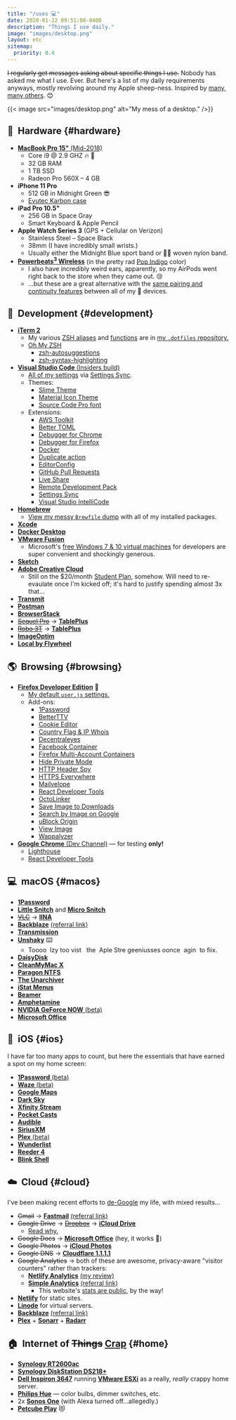 ```yaml
---
title: "/uses 💻"
date: 2020-01-22 09:51:08-0400
description: "Things I use daily."
image: "images/desktop.png"
layout: etc
sitemap:
  priority: 0.4
---
```


~~I regularly get messages asking about specific things I use.~~ Nobody has asked me what I use. Ever. But here's a list of my daily requirements anyways, mostly revolving around my Apple sheep-ness. Inspired by [many, many others](https://uses.tech/). 😊

{{< image src="images/desktop.png" alt="My mess of a desktop." />}}


## 🍎&nbsp; Hardware {#hardware}

- [**MacBook Pro 15"** (Mid-2018)](https://browser.geekbench.com/v5/cpu/1074682)
  - Core i9 @ 2.9 GHZ 🔥 🚒
  - 32 GB RAM
  - 1 TB SSD
  - Radeon Pro 560X – 4 GB
- **iPhone 11 Pro**
  - 512 GB in Midnight Green 😎
  - [Evutec Karbon case](https://evutec.com/collections/all-iphone-11-cases/products/evutec-karbon-iphone-11-pro-5-8-inch-unique-hard-smooth-heavy-duty-phone-case-cover-real-aramid-fiber-strong-protective-slim-1-6mm-durable-black-afix-free-vent-mount)
- **iPad Pro 10.5"**
  - 256 GB in Space Gray
  - Smart Keyboard & Apple Pencil
- **Apple Watch Series 3** (GPS + Cellular on Verizon)
  - Stainless Steel – Space Black
  - 38mm (I have incredibly small wrists.)
  - Usually either the Midnight Blue sport band or 🏳️‍🌈 woven nylon band.
- [**Powerbeats<sup>3</sup> Wireless**](https://www.beatsbydre.com/earphones/powerbeats3-wireless) (in the pretty rad [Pop Indigo](https://www.apple.com/shop/product/MREQ2LL/A/powerbeats3-wireless-earphones-beats-pop-collection-pop-indigo) color)
  - I also have incredibly weird ears, apparently, so my AirPods went right back to the store when they came out. 😢
  - ...but these are a great alternative with the [same pairing and continuity features](https://www.soundguys.com/how-does-apple-w1-chip-work-21049/) between all of my 🍎 devices.


## 💾&nbsp; Development {#development}

- [**iTerm 2**](https://iterm2.com/)
  - My various [ZSH aliases](https://github.com/jakejarvis/dotfiles/blob/master/zsh/aliases.zsh) and [functions](https://github.com/jakejarvis/dotfiles/blob/master/zsh/functions.zsh) are in [my `.dotfiles` repository.](https://github.com/jakejarvis/dotfiles)
  - [Oh My ZSH](https://ohmyz.sh/)
    - [zsh-autosuggestions](https://github.com/zsh-users/zsh-autosuggestions)
    - [zsh-syntax-highlighting](https://github.com/zsh-users/zsh-syntax-highlighting)
- [**Visual Studio Code** (Insiders build)](https://code.visualstudio.com/insiders/)
  - [All of my settings](https://gist.github.com/jakejarvis/80a04530e0142ff5b7b77c92d5c6f526) via [Settings Sync](https://marketplace.visualstudio.com/items?itemName=Shan.code-settings-sync).
  - Themes:
    - [Slime Theme](https://marketplace.visualstudio.com/items?itemName=smlombardi.slime)
    - [Material Icon Theme](https://marketplace.visualstudio.com/items?itemName=PKief.material-icon-theme)
    - [Source Code Pro font](https://github.com/adobe-fonts/source-code-pro)
  - Extensions:
    - [AWS Toolkit](https://marketplace.visualstudio.com/items?itemName=AmazonWebServices.aws-toolkit-vscode)
    - [Better TOML](https://marketplace.visualstudio.com/items?itemName=bungcip.better-toml)
    - [Debugger for Chrome](https://marketplace.visualstudio.com/items?itemName=msjsdiag.debugger-for-chrome)
    - [Debugger for Firefox](https://marketplace.visualstudio.com/items?itemName=firefox-devtools.vscode-firefox-debug)
    - [Docker](https://marketplace.visualstudio.com/items?itemName=ms-azuretools.vscode-docker)
    - [Duplicate action](https://marketplace.visualstudio.com/items?itemName=mrmlnc.vscode-duplicate)
    - [EditorConfig](https://marketplace.visualstudio.com/items?itemName=EditorConfig.EditorConfig)
    - [GitHub Pull Requests](https://marketplace.visualstudio.com/items?itemName=GitHub.vscode-pull-request-github)
    - [Live Share](https://marketplace.visualstudio.com/items?itemName=MS-vsliveshare.vsliveshare)
    - [Remote Development Pack](https://marketplace.visualstudio.com/items?itemName=ms-vscode-remote.vscode-remote-extensionpack)
    - [Settings Sync](https://marketplace.visualstudio.com/items?itemName=Shan.code-settings-sync)
    - [Visual Studio IntelliCode](https://marketplace.visualstudio.com/items?itemName=VisualStudioExptTeam.vscodeintellicode)
- [**Homebrew**](https://brew.sh/)
  - [View my messy `Brewfile` dump](https://github.com/jakejarvis/dotfiles/blob/master/Brewfile) with all of my installed packages.
- [**Xcode**](https://developer.apple.com/xcode/)
- [**Docker Desktop**](https://www.docker.com/products/docker-desktop)
- [**VMware Fusion**](https://www.vmware.com/products/fusion.html)
  - Microsoft's [free Windows 7 & 10 virtual machines](https://developer.microsoft.com/en-us/microsoft-edge/tools/vms/) for developers are super convenient and shockingly generous.
- [**Sketch**](https://www.sketch.com/)
- [**Adobe Creative Cloud**](https://www.adobe.com/creativecloud.html)
  - Still on the $20/month [Student Plan](https://www.adobe.com/creativecloud/buy/students.html), somehow. Will need to re-evaulate once I'm kicked off; it's hard to justify spending almost 3x that...
- [**Transmit**](https://panic.com/transmit/)
- [**Postman**](https://www.getpostman.com/)
- [**BrowserStack**](https://www.browserstack.com/)
- [~~Sequel Pro~~](https://www.sequelpro.com/) → [**TablePlus**](https://tableplus.com/)
- [~~Robo 3T~~](https://robomongo.org/) → [**TablePlus**](https://tableplus.com/)
- [**ImageOptim**](https://imageoptim.com/mac)
- [**Local by Flywheel**](https://localbyflywheel.com/)


## 🌎&nbsp; Browsing {#browsing}

- [**Firefox Developer Edition**](https://www.mozilla.org/en-US/firefox/developer/) 🦊
  - [My default `user.js` settings.](https://github.com/jakejarvis/dotfiles/blob/master/firefox/user.js)
  - Add-ons:
    - [1Password](https://1password.com/browsers/firefox/)
    - [BetterTTV](https://addons.mozilla.org/en-US/firefox/addon/betterttv/)
    - [Cookie Editor](https://addons.mozilla.org/en-US/firefox/addon/cookie-editor/)
    - [Country Flag & IP Whois](https://addons.mozilla.org/en-US/firefox/addon/country-flags-ip-whois/)
    - [Decentraleyes](https://addons.mozilla.org/en-US/firefox/addon/decentraleyes/)
    - [Facebook Container](https://addons.mozilla.org/en-US/firefox/addon/facebook-container/)
    - [Firefox Multi-Account Containers](https://addons.mozilla.org/en-US/firefox/addon/multi-account-containers/)
    - [Hide Private Mode](https://addons.mozilla.org/en-US/firefox/addon/hide-private-mode/)
    - [HTTP Header Spy](https://addons.mozilla.org/en-US/firefox/addon/http-header-spy/)
    - [HTTPS Everywhere](https://addons.mozilla.org/en-US/firefox/addon/https-everywhere/)
    - [Mailvelope](https://addons.mozilla.org/en-US/firefox/addon/mailvelope/)
    - [React Developer Tools](https://addons.mozilla.org/en-US/firefox/addon/react-devtools/)
    - [OctoLinker](https://addons.mozilla.org/en-US/firefox/addon/octolinker/)
    - [Save Image to Downloads](https://addons.mozilla.org/en-US/firefox/addon/save-image-2-downloads/)
    - [Search by Image on Google](https://addons.mozilla.org/en-US/firefox/addon/search-by-image-on-google/)
    - [uBlock Origin](https://addons.mozilla.org/en-US/firefox/addon/ublock-origin/)
    - [View Image](https://addons.mozilla.org/en-US/firefox/addon/view-image/)
    - [Wappalyzer](https://addons.mozilla.org/en-US/firefox/addon/wappalyzer/)
- [**Google Chrome** (Dev Channel)](https://www.google.com/chrome/browser/?extra=devchannel) — for testing **only!**
  - [Lighthouse](https://chrome.google.com/webstore/detail/lighthouse/blipmdconlkpinefehnmjammfjpmpbjk?h1=en)
  - [React Developer Tools](https://chrome.google.com/webstore/detail/react-developer-tools/fmkadmapgofadopljbjfkapdkoienihi?hl=en)


## 💻&nbsp; macOS {#macos}

- [**1Password**](https://1password.com/)
- [**Little Snitch**](https://www.obdev.at/products/littlesnitch/index.html) and [**Micro Snitch**](https://www.obdev.at/products/microsnitch/index.html)
- [~~VLC~~](https://www.videolan.org/vlc/index.html) → [**IINA**](https://iina.io/)
- [**Backblaze**](https://www.backblaze.com/) [(referral link)](https://secure.backblaze.com/r/00x84e)
- [**Transmission**](https://transmissionbt.com/)
- [**Unshaky**](https://unshaky.nestederror.com/) ⌨️
  - Toooo &nbsp;lzy too vist &nbsp;&nbsp;the&nbsp; Aple Stre geeniusses oonce &nbsp;agin&nbsp; to fiix.
- [**DaisyDisk**](https://daisydiskapp.com/)
- [**CleanMyMac X**](https://macpaw.com/cleanmymac)
- [**Paragon NTFS**](https://www.paragon-software.com/us/home/ntfs-mac/#)
- [**The Unarchiver**](https://theunarchiver.com/)
- [**iStat Menus**](https://bjango.com/mac/istatmenus/)
- [**Beamer**](https://beamer-app.com/)
- [**Amphetamine**](https://roaringapps.com/app/amphetamine)
- [**NVIDIA GeForce NOW** (beta)](https://www.nvidia.com/en-us/geforce-now/)
- [**Microsoft Office**](https://products.office.com/en-us/mac/microsoft-office-for-mac)


## 📱&nbsp; iOS {#ios}

I have far too many apps to count, but here the essentials that have earned a spot on my home screen:

- [**1Password** (beta)](https://apps.apple.com/us/app/1password-password-manager/id568903335)
- [**Waze** (beta)](https://apps.apple.com/us/app/waze-navigation-live-traffic/id323229106)
- [**Google Maps**](https://apps.apple.com/us/app/google-maps-transit-food/id585027354)
- [**Dark Sky**](https://apps.apple.com/us/app/dark-sky-weather/id517329357)
- [**Xfinity Stream**](https://apps.apple.com/us/app/xfinity-stream/id731629156)
- [**Pocket Casts**](https://apps.apple.com/us/app/pocket-casts/id414834813)
- [**Audible**](https://apps.apple.com/us/app/audible-audiobooks-originals/id379693831)
- [**SiriusXM**](https://apps.apple.com/us/app/siriusxm-music-comedy-sports/id317951436)
- [**Plex** (beta)](https://apps.apple.com/us/app/plex-movies-tv-music-more/id383457673)
- [**Wunderlist**](https://apps.apple.com/us/app/wunderlist-to-do-list-tasks/id406644151)
- [**Reeder 4**](https://apps.apple.com/us/app/reeder-4/id1449412357)
- [**Blink Shell**](https://apps.apple.com/us/app/blink-shell-mosh-ssh-client/id1156707581)


## ☁️&nbsp; Cloud {#cloud}

I've been making recent efforts to [de-Google](https://www.reddit.com/r/degoogle/) my life, with mixed results...

- ~~Gmail~~ → [**Fastmail**](https://www.fastmail.com/) [(referral link)](https://ref.fm/u20274504)
- ~~Google Drive~~ → [~~Dropbox~~](https://www.dropbox.com/) → [**iCloud Drive**](https://www.icloud.com/iclouddrive)
  - [Read why.](/notes/dropping-dropbox/)
- ~~Google Docs~~ → [**Microsoft Office**](https://products.office.com/en-us/mac/microsoft-office-for-mac) (hey, it works 🤷)
- ~~Google Photos~~ → [**iCloud Photos**](https://www.icloud.com/photos/)
- ~~Google DNS~~ → [**Cloudflare 1.1.1.1**](https://1.1.1.1/)
- ~~Google Analytics~~ → both of these are awesome, privacy-aware "visitor counters" rather than trackers:
  - [**Netlify Analytics**](https://www.netlify.com/products/analytics/) [(my review)](/notes/netlify-analytics-review/)
  - [**Simple Analytics**](https://simpleanalytics.com/) [(referral link)](https://referral.simpleanalytics.com/jake-jarvis)
    - This website's [stats are public](/stats/), by the way!
- [**Netlify**](https://www.netlify.com/) for static sites.
- [**Linode**](https://www.linode.com/) for virtual servers.
- [**Backblaze**](https://www.backblaze.com/) [(referral link)](https://secure.backblaze.com/r/00x84e)
- [**Plex**](https://www.plex.tv/) + [**Sonarr**](https://sonarr.tv/) + [**Radarr**](https://radarr.video/)


## 🏠&nbsp; Internet of ~~Things~~ [Crap](/notes/shodan-search-queries/) {#home}

- [**Synology RT2600ac**](https://www.synology.com/en-us/products/RT2600ac)
- [**Synology DiskStation DS218+**](https://www.synology.com/en-us/products/DS218+)
- [**Dell Inspiron 3647**](https://www.amazon.com/dp/B00HWML468/) running [**VMware ESXi**](https://www.vmware.com/products/esxi-and-esx.html) as a really, *really* crappy home server.
- [**Philips Hue**](https://www2.meethue.com/en-us) — color bulbs, dimmer switches, etc.
- 2x [**Sonos One**](https://www.sonos.com/en-us/shop/one.html) (with Alexa turned off...allegedly.)
- [**Petcube Play**](https://petcube.com/play/) 😻

